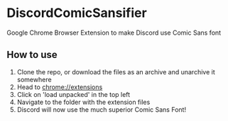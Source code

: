 # DiscordComicSansifier
Google Chrome Browser Extension to make Discord use Comic Sans font

## How to use

1. Clone the repo, or download the files as an archive and unarchive it somewhere
2. Head to [chrome://extensions](chrome://extensions)
3. Click on 'load unpacked' in the top left
4. Navigate to the folder with the extension files
5. Discord will now use the much superior Comic Sans Font!
